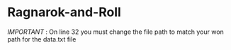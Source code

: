 # Ragnarok-and-Roll

*IMPORTANT* : On line 32 you must change the file path to match your won path for the data.txt file
